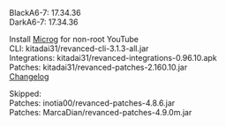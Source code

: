 BlackA6-7: 17.34.36  
DarkA6-7: 17.34.36  

Install [Microg](https://github.com/ReVanced/GmsCore/releases) for non-root YouTube  
CLI: kitadai31/revanced-cli-3.1.3-all.jar  
Integrations: kitadai31/revanced-integrations-0.96.10.apk  
Patches: kitadai31/revanced-patches-2.160.10.jar  
[Changelog](https://github.com/kitadai31/revanced-patches-android6-7/releases/tag/v2.160.10)  

Skipped:  
Patches: inotia00/revanced-patches-4.8.6.jar  
Patches: MarcaDian/revanced-patches-4.9.0m.jar    
